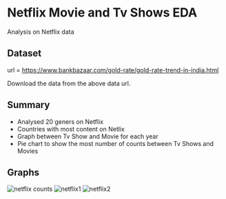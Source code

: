 # Netflix Movie and Tv Shows EDA

Analysis on Netflix data



## Dataset

url = https://www.bankbazaar.com/gold-rate/gold-rate-trend-in-india.html

Download the data from the above data url.
## Summary

* Analysed 20 geners on Netflix
* Countries with most content on Netlix
* Graph between Tv Show and Movie for each year
* Pie chart to show the most number of counts between Tv Shows and Movies

## Graphs

![netflix counts](https://user-images.githubusercontent.com/94665209/189034082-66ca387d-63a3-460c-838e-e149b641da39.PNG)
![netflix1](https://user-images.githubusercontent.com/94665209/189034259-6f1072ee-7726-41fe-b779-d4ccb0ca3ad4.PNG)
![netflix2](https://user-images.githubusercontent.com/94665209/189034271-55d9882d-6005-4bb2-bad6-9a35648f6d27.PNG)

